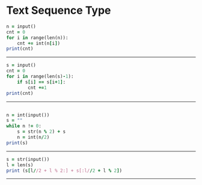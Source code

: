 Text Sequence Type
==================
````ruby
n = input()
cnt = 0
for i in range(len(n)):
    cnt += int(n[i])
print(cnt)
````
-----
````ruby
s = input()
cnt = 0
for i in range(len(s)-1):
    if s[i] == s[i+1]:
        cnt +=1
print(cnt)

````
----
````ruby

n = int(input())
s = ""
while n != 0:
    s = str(n % 2) + s
    n = int(n/2)
print(s)

````
----
````ruby
s = str(input())
l = len(s)
print (s[l//2 + l % 2:] + s[:l//2 + l % 2])
````
----
